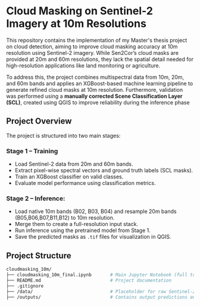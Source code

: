 
# Cloud Masking on Sentinel-2 Imagery at 10m Resolutions

This repository contains the implementation of my Master's thesis project on cloud detection, aiming to improve cloud masking accuracy at 10m resolution using Sentinel-2 imagery. While Sen2Cor’s cloud masks are provided at 20m and 60m resolutions, they lack the spatial detail needed for high-resolution applications like land monitoring or agriculture.

To address this, the project combines multispectral data from 10m, 20m, and 60m bands and applies an XGBoost-based machine learning pipeline to generate refined cloud masks at 10m resolution. Furthermore, validation was performed using a **manually corrected Scene Classification Layer (SCL)**, created using QGIS to improve reliability during the inference phase

##  Project Overview
The project is structured into two main stages:
### Stage 1 – Training
- Load Sentinel-2 data from 20m and 60m bands.
- Extract pixel-wise spectral vectors and ground truth labels (SCL masks).
- Train an XGBoost classifier on valid classes.
- Evaluate model performance using classification metrics.

### Stage 2 – Inference:
- Load native 10m bands (B02, B03, B04) and resample 20m bands (B05,B06,B07,B11,B12) to 10m resolution.
- Merge them to create a full-resolution input stack.
- Run inference using the pretrained model from Stage 1.
- Save the predicted masks as `.tif` files for visualization in QGIS.
## Project Structure
```bash
cloudmasking_10m/
├── cloudmasking_10m_final.ipynb       # Main Jupyter Notebook (full training + inference pipeline)
├── README.md                          # Project documentation
├── .gitignore                         
├── /data/                             # Placeholder for raw Sentinel-2 scenes (.SAFE folders)
├── /outputs/                          # Contains output predictions and plots
